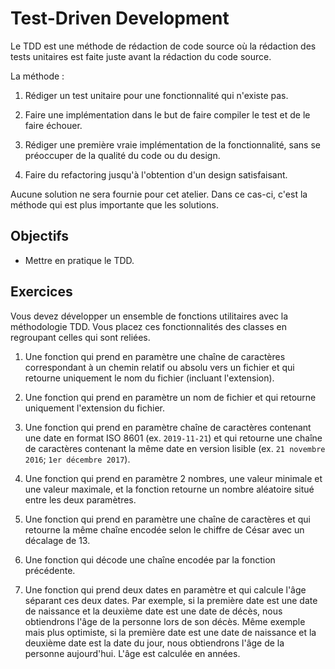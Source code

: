 Test-Driven Development
=======================

Le TDD est une méthode de rédaction de code source où la rédaction des tests
unitaires est faite juste avant la rédaction du code source.

La méthode :

1. Rédiger un test unitaire pour une fonctionnalité qui n'existe pas.

2. Faire une implémentation dans le but de faire compiler le test et de le faire échouer.

3. Rédiger une première vraie implémentation de la fonctionnalité, sans se préoccuper de la qualité du code ou du design.

4. Faire du refactoring jusqu'à l'obtention d'un design satisfaisant.

Aucune solution ne sera fournie pour cet atelier. Dans ce cas-ci, c'est la
méthode qui est plus importante que les solutions.

Objectifs
---------

* Mettre en pratique le TDD.

Exercices
---------

Vous devez développer un ensemble de fonctions utilitaires avec la méthodologie
TDD. Vous placez ces fonctionnalités des classes en regroupant celles qui sont
reliées.

1. Une fonction qui prend en paramètre une chaîne de caractères correspondant à
   un chemin relatif ou absolu vers un fichier et qui retourne uniquement le nom
   du fichier (incluant l'extension).

2. Une fonction qui prend en paramètre un nom de fichier et qui retourne
   uniquement l'extension du fichier.

3. Une fonction qui prend en paramètre chaîne de caractères contenant une date
   en format ISO 8601 (ex. `2019-11-21`) et qui retourne une chaîne de
   caractères contenant la même date en version lisible (ex. `21 novembre
   2016`; `1er décembre 2017`).

4. Une fonction qui prend en paramètre 2 nombres, une valeur minimale et une
   valeur maximale, et la fonction retourne un nombre aléatoire situé entre les
   deux paramètres.

5. Une fonction qui prend en paramètre une chaîne de caractères et qui retourne
   la même chaîne encodée selon le chiffre de César avec un décalage de 13.

6. Une fonction qui décode une chaîne encodée par la fonction précédente.

7. Une fonction qui prend deux dates en paramètre et qui calcule l'âge séparant
   ces deux dates. Par exemple, si la première date est une date de naissance et
   la deuxième date est une date de décès, nous obtiendrons l'âge de la personne
   lors de son décès. Même exemple mais plus optimiste, si la première date est
   une date de naissance et la deuxième date est la date du jour, nous
   obtiendrons l'âge de la personne aujourd'hui. L'âge est calculée en années.

